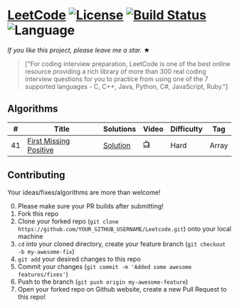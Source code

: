 # [LeetCode](https://leetcode.com/problemset/algorithms/) [![License](https://img.shields.io/badge/license-Apache_2.0-blue.svg)](LICENSE.md) [![Build Status](https://travis-ci.org/zouariste/Leetcode.svg?branch=master)](https://travis-ci.org/zouariste/Leetcode) ![Language](https://img.shields.io/badge/language-Python%20%2F%20C++-blue.svg) 

_If you like this project, please leave me a star._ &#9733;

> ["For coding interview preparation, LeetCode is one of the best online resource providing a rich library of more than 300 real coding interview questions for you to practice from using one of the 7 supported languages - C, C++, Java, Python, C#, JavaScript, Ruby."]
## Algorithms

|  #  |      Title     |   Solutions   | Video  | Difficulty  | Tag                   
|-----|----------------|---------------|--------|-------------|-------------
|41|[First Missing Positive](https://leetcode.com/problems/first-missing-positive/)|[Solution](https://github.com/zouariste/Leetcode/blob/main/Hard/41_First_Missing_Positive.py) |[:tv:](https://mohamedzouari.me/)|Hard|Array|


## Contributing
Your ideas/fixes/algorithms are more than welcome!

0. Please make sure your PR builds after submitting!
1. Fork this repo
2. Clone your forked repo (`git clone https://github.com/YOUR_GITHUB_USERNAME/Leetcode.git`) onto your local machine
3. `cd` into your cloned directory, create your feature branch (`git checkout -b my-awesome-fix`)
4. `git add` your desired changes to this repo
5. Commit your changes (`git commit -m 'Added some awesome features/fixes'`)
6. Push to the branch (`git push origin my-awesome-feature`)
7. Open your forked repo on Github website, create a new Pull Request to this repo!

